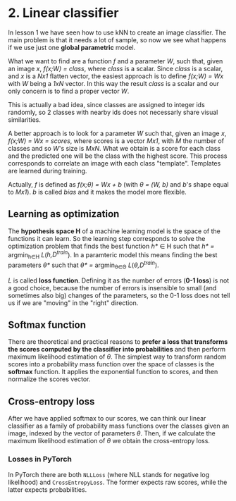 # 2. Linear classifier

In lesson 1 we have seen how to use kNN  to create an image classifier. The main problem is that it needs a lot of sample, so now we see what happens if we use just one **global parametric** model.

What we want to find are a function _f_ and a parameter _W_, such that, given an image _x_, _f(x;W) = class_, where _class_ is a scalar.
Since _class_ is a scalar, and _x_ is a _Nx1_ flatten vector, the easiest approach is to define _f(x;W) = Wx_ with _W_ being a _1xN_ vector. In this way the result _class_ is a scalar and our only concern is to find a proper vector _W_.

This is actually a bad idea, since classes are assigned to integer ids randomly, so 2 classes with nearby ids does not necessarly share visual similarities.

A better approach is to look for a parameter _W_ such that, given an image _x_, _f(x;W) = Wx = scores_, where scores is a vector _Mx1_, with _M_ the number of classes and so _W_'s size is _MxN_. What we obtain is a score for each class and the predicted one will be the class with the highest score. This process corresponds to correlate an image with each class "template". Templates are learned during training.

Actually, _f_ is defined as _f(x;θ) = Wx + b_ (with _θ = (W, b)_ and _b_'s shape equal to _Mx1_). _b_ is called _bias_ and it makes the model more flexible.

## Learning as optimization
The **hypothesis space H** of a machine learning model is the space of the functions it can learn. So the learning step corresponds to solve the optimization problem that finds the best function _h*_ ∈ H such that _h* =_ argmin<sub>h∈H</sub> _L_(_h,D<sup>train</sup>_). In a paramteric model this means finding the best parameters _θ*_ such that
_θ* =_ argmin<sub>θ∈Θ</sub> _L_(_θ,D<sup>train</sup>_).

_L_ is called **loss function**. Defining it as the number of errors (**0-1 loss**) is not a good choice, because the number of errors is insensible to small (and sometimes also big) changes of the parameters, so the 0-1 loss does not tell us if we are "moving" in the "right" direction.

## Softmax function
There are theoretical and practical reasons to **prefer a loss that transforms the scores computed by the classifier into probabilities** and then perform maximum likelihood estimation of _θ_. The simplest way to transform random scores into a probability mass function over the space of classes is the **softmax** function. It applies the exponential function to scores, and then normalize the scores vector.

## Cross-entropy loss
After we have applied softmax to our scores, we can think our linear classifier as a family of probability mass functions over the classes given an image, indexed by the vector of parameters _θ_. Then, if we calculate the maximum likelihood estimation of _θ_ we obtain the cross-entropy loss.

### Losses in PyTorch

In PyTorch there are both `NLLLoss` (where NLL stands for negative log likelihood) and `CrossEntropyLoss`. The former expects raw scores, while the latter expects probabilities.
